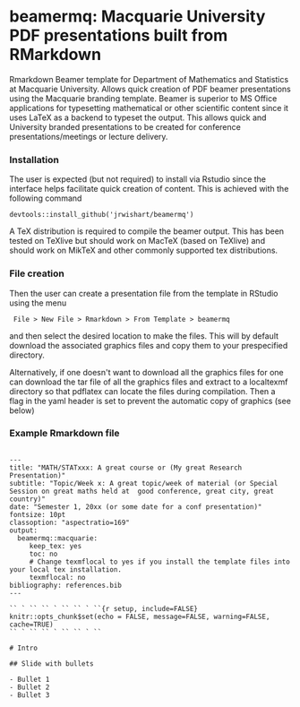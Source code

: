 # beamermq: Macquarie University PDF presentations built from RMarkdown

Rmarkdown Beamer template for Department of Mathematics and Statistics at Macquarie University. Allows quick creation of PDF beamer presentations using the Macquarie branding template. Beamer is superior to MS Office applications for typesetting mathematical or other scientific content since it uses LaTeX as a backend to typeset the output. This allows quick and University branded presentations to be created for conference presentations/meetings or lecture delivery.

### Installation

The user is expected (but not required) to install via Rstudio since the interface helps facilitate quick creation of content. This is achieved with the following command

`devtools::install_github('jrwishart/beamermq')`

A TeX distribution is required to compile the beamer output. This has been tested on TeXlive but should work on MacTeX (based on TeXlive) and should work on MikTeX and other commonly supported tex distributions.

### File creation

Then the user can create a presentation file from the template in RStudio using the menu 

` File > New File > Rmarkdown > From Template > beamermq`

and then select the desired location to make the files. This will by default download the associated graphics files and copy them to your prespecified directory.

Alternatively, if one doesn't want to download all the graphics files for one can download the tar file of all the graphics files and extract to a localtexmf directory so that pdflatex can locate the files during compilation. Then a flag in the yaml header is set to prevent the automatic copy of graphics (see below)

### Example Rmarkdown file

```

---
title: "MATH/STATxxx: A great course or (My great Research Presentation)"
subtitle: "Topic/Week x: A great topic/week of material (or Special Session on great maths held at  good conference, great city, great country)"
date: "Semester 1, 20xx (or some date for a conf presentation)"
fontsize: 10pt
classoption: "aspectratio=169"
output: 
  beamermq::macquarie:
     keep_tex: yes
     toc: no
     # Change texmflocal to yes if you install the template files into your local tex installation.
     texmflocal: no
bibliography: references.bib
---

`` ` `` `` ` `` `` ` ``{r setup, include=FALSE}
knitr::opts_chunk$set(echo = FALSE, message=FALSE, warning=FALSE, cache=TRUE)
`` ` `` `` ` `` `` ` ``

# Intro

## Slide with bullets

- Bullet 1
- Bullet 2
- Bullet 3

```
